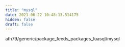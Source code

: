 ```yaml
---
title: "mysql"
date: 2021-06-22 10:48:13.514175
hidden: false
draft: false
---
```


ath79/generic/package_feeds_packages_luasql/mysql

